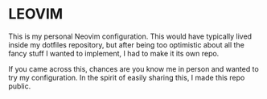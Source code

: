 # LEOVIM

This is my personal Neovim configuration. This would have typically lived inside my dotfiles repository, but after being too optimistic about all the fancy stuff I wanted to implement, I had to make it its own repo.

If you came across this, chances are you know me in person and wanted to try my configuration. In the spirit of easily sharing this, I made this repo public.
